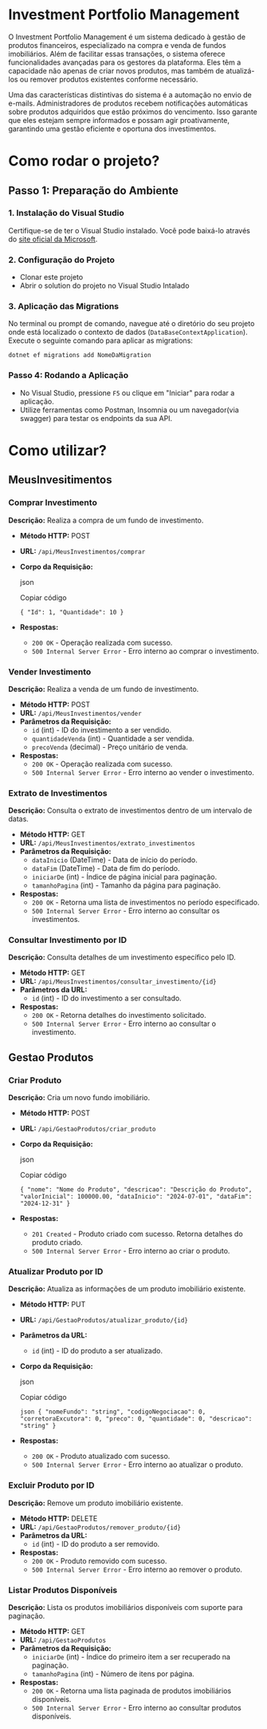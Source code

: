 # Investment Portfolio Management

O Investment Portfolio Management é um sistema dedicado à gestão de produtos financeiros, especializado na compra e venda de fundos imobiliários. Além de facilitar essas transações, o sistema oferece funcionalidades avançadas para os gestores da plataforma. Eles têm a capacidade não apenas de criar novos produtos, mas também de atualizá-los ou remover produtos existentes conforme necessário.

Uma das características distintivas do sistema é a automação no envio de e-mails. Administradores de produtos recebem notificações automáticas sobre produtos adquiridos que estão próximos do vencimento. Isso garante que eles estejam sempre informados e possam agir proativamente, garantindo uma gestão eficiente e oportuna dos investimentos.

# Como rodar o projeto?

## Passo 1: Preparação do Ambiente

### 1. Instalação do Visual Studio

Certifique-se de ter o Visual Studio instalado. Você pode baixá-lo através do [site oficial da Microsoft](https://visualstudio.microsoft.com/).

### 2. Configuração do Projeto

-   Clonar este projeto
-  Abrir o solution do projeto no Visual Studio Intalado

### 3. Aplicação das Migrations

No terminal ou prompt de comando, navegue até o diretório do seu projeto onde está localizado o contexto de dados (`DataBaseContextApplication`). Execute o seguinte comando para aplicar as migrations:

    dotnet ef migrations add NomeDaMigration
    
### Passo 4: Rodando a Aplicação

-   No Visual Studio, pressione `F5` ou clique em "Iniciar" para rodar a aplicação.
-   Utilize ferramentas como Postman, Insomnia ou um navegador(via swagger) para testar os endpoints da sua API.

# Como utilizar?

## MeusInvesitimentos

### Comprar Investimento

**Descrição:** Realiza a compra de um fundo de investimento.

-   **Método HTTP:** POST
-   **URL:** `/api/MeusInvestimentos/comprar`
-   **Corpo da Requisição:**
    
    json
    
    Copiar código
    
    `{
      "Id": 1,
      "Quantidade": 10
    }` 
    
-   **Respostas:**
    -   `200 OK` - Operação realizada com sucesso.
    -   `500 Internal Server Error` - Erro interno ao comprar o investimento.

### Vender Investimento

**Descrição:** Realiza a venda de um fundo de investimento.

-   **Método HTTP:** POST
-   **URL:** `/api/MeusInvestimentos/vender`
-   **Parâmetros da Requisição:**
    -   `id` (int) - ID do investimento a ser vendido.
    -   `quantidadeVenda` (int) - Quantidade a ser vendida.
    -   `precoVenda` (decimal) - Preço unitário de venda.
-   **Respostas:**
    -   `200 OK` - Operação realizada com sucesso.
    -   `500 Internal Server Error` - Erro interno ao vender o investimento.

### Extrato de Investimentos

**Descrição:** Consulta o extrato de investimentos dentro de um intervalo de datas.

-   **Método HTTP:** GET
-   **URL:** `/api/MeusInvestimentos/extrato_investimentos`
-   **Parâmetros da Requisição:**
    -   `dataInicio` (DateTime) - Data de início do período.
    -   `dataFim` (DateTime) - Data de fim do período.
    -   `iniciarDe` (int) - Índice de página inicial para paginação.
    -   `tamanhoPagina` (int) - Tamanho da página para paginação.
-   **Respostas:**
    -   `200 OK` - Retorna uma lista de investimentos no período especificado.
    -   `500 Internal Server Error` - Erro interno ao consultar os investimentos.

### Consultar Investimento por ID

**Descrição:** Consulta detalhes de um investimento específico pelo ID.

-   **Método HTTP:** GET
-   **URL:** `/api/MeusInvestimentos/consultar_investimento/{id}`
-   **Parâmetros da URL:**
    -   `id` (int) - ID do investimento a ser consultado.
-   **Respostas:**
    -   `200 OK` - Retorna detalhes do investimento solicitado.
    -   `500 Internal Server Error` - Erro interno ao consultar o investimento.


## Gestao Produtos

### Criar Produto

**Descrição:** Cria um novo fundo imobiliário.

-   **Método HTTP:** POST
-   **URL:** `/api/GestaoProdutos/criar_produto`
-   **Corpo da Requisição:**
    
    json
    
    Copiar código
    
    `{
      "nome": "Nome do Produto",
      "descricao": "Descrição do Produto",
      "valorInicial": 100000.00,
      "dataInicio": "2024-07-01",
      "dataFim": "2024-12-31"
    }` 
    
-   **Respostas:**
    -   `201 Created` - Produto criado com sucesso. Retorna detalhes do produto criado.
    -   `500 Internal Server Error` - Erro interno ao criar o produto.

### Atualizar Produto por ID

**Descrição:** Atualiza as informações de um produto imobiliário existente.

-   **Método HTTP:** PUT
-   **URL:** `/api/GestaoProdutos/atualizar_produto/{id}`
-   **Parâmetros da URL:**
    -   `id` (int) - ID do produto a ser atualizado.
-   **Corpo da Requisição:**
    
    json
    
    Copiar código
    
    `json
	{
	  "nomeFundo": "string",
	  "codigoNegociacao": 0,
	  "corretoraExcutora": 0,
	  "preco": 0,
	  "quantidade": 0,
	  "descricao": "string"
	}
	` 
    
-   **Respostas:**
    -   `200 OK` - Produto atualizado com sucesso.
    -   `500 Internal Server Error` - Erro interno ao atualizar o produto.

### Excluir Produto por ID

**Descrição:** Remove um produto imobiliário existente.

-   **Método HTTP:** DELETE
-   **URL:** `/api/GestaoProdutos/remover_produto/{id}`
-   **Parâmetros da URL:**
    -   `id` (int) - ID do produto a ser removido.
-   **Respostas:**
    -   `200 OK` - Produto removido com sucesso.
    -   `500 Internal Server Error` - Erro interno ao remover o produto.


### Listar Produtos Disponíveis

**Descrição:** Lista os produtos imobiliários disponíveis com suporte para paginação.

-   **Método HTTP:** GET
-   **URL:** `/api/GestaoProdutos`
-   **Parâmetros da Requisição:**
    -   `iniciarDe` (int) - Índice do primeiro item a ser recuperado na paginação.
    -   `tamanhoPagina` (int) - Número de itens por página.
-   **Respostas:**
    -   `200 OK` - Retorna uma lista paginada de produtos imobiliários disponíveis.
    -   `500 Internal Server Error` - Erro interno ao consultar produtos disponíveis.

